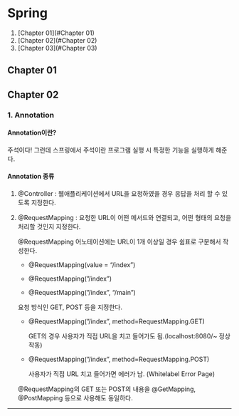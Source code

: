 # Spring

1. [Chapter 01](#Chapter 01)
2. [Chapter 02](#Chapter 02)
3. [Chapter 03](#Chapter 03)



## Chapter 01
###



## Chapter 02
### 1. Annotation
#### Annotation이란?
주석이다! 그런데 스프링에서 주석이란 프로그램 실행 시 특정한 기능을 실행하게 해준다.

#### Annotation 종류
1. @Controller : 웹애플리케이션에서 URL을 요청하였을 경우 응답을 처리 할 수 있도록 지정한다.
2. @RequestMapping : 요청한 URL이 어떤 메서드와 연결되고, 어떤 형태의 요청을 처리할 것인지 지정한다.

   @RequestMapping 어노테이션에는 URL이 1개 이상일 경우 쉼표로 구분해서 작성한다.

   - @RequestMapping(value = “/index”)

   - @RequestMapping(”/index”)

   - @RequestMapping(”/index”, “/main”)

   요청 방식인 GET, POST 등을 지정한다.

    - @RequestMapping(”/index”, method=RequestMapping.GET)

      GET의 경우 사용자가 직접 URL을 치고 들어가도 됨.(localhost:8080/~ 정상 작동)

    - @RequestMapping(”/index”, method=RequestMapping.POST)

      사용자가 직접 URL 치고 들어가면 에러가 남. (Whitelabel Error Page)

    @RequestMapping의 GET 또는 POST의 내용을 @GetMapping, @PostMapping 등으로 사용해도 동일하다.


---
